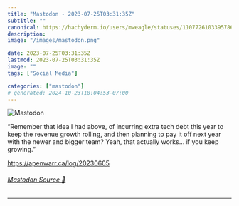 ```yaml
---
title: "Mastodon - 2023-07-25T03:31:35Z"
subtitle: ""
canonical: https://hachyderm.io/users/mweagle/statuses/110772610339578664
description:
image: "/images/mastodon.png"

date: 2023-07-25T03:31:35Z
lastmod: 2023-07-25T03:31:35Z
image: ""
tags: ["Social Media"]

categories: ["mastodon"]
# generated: 2024-10-23T18:04:53-07:00
---
```

![Mastodon](/images/mastodon.png)

<p>“Remember that idea I had above, of incurring extra tech debt this year to keep the revenue growth rolling, and then planning to pay it off next year with the newer and bigger team? Yeah, that actually works... if you keep growing.”</p><p><a href="https://apenwarr.ca/log/20230605" target="_blank" rel="nofollow noopener noreferrer" translate="no"><span class="invisible">https://</span><span class="">apenwarr.ca/log/20230605</span><span class="invisible"></span></a></p>


###### [Mastodon Source 🐘](https://hachyderm.io/@mweagle/110772610339578664)

___
